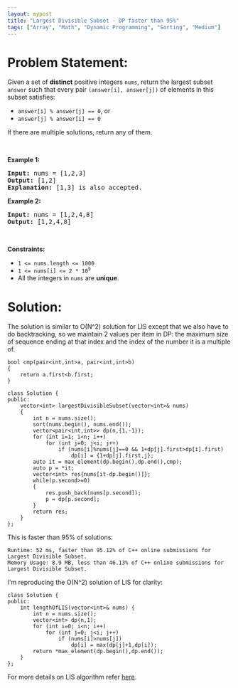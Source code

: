 ```yaml
---
layout: mypost
title: "Largest Divisible Subset - DP faster than 95%"
tags: ["Array", "Math", "Dynamic Programming", "Sorting", "Medium"]
---
```

# Problem Statement:
<p>Given a set of <strong>distinct</strong> positive integers <code>nums</code>, return the largest subset <code>answer</code> such that every pair <code>(answer[i], answer[j])</code> of elements in this subset satisfies:</p>

<ul>
	<li><code>answer[i] % answer[j] == 0</code>, or</li>
	<li><code>answer[j] % answer[i] == 0</code></li>
</ul>

<p>If there are multiple solutions, return any of them.</p>

<p>&nbsp;</p>
<p><strong class="example">Example 1:</strong></p>

<pre>
<strong>Input:</strong> nums = [1,2,3]
<strong>Output:</strong> [1,2]
<strong>Explanation:</strong> [1,3] is also accepted.
</pre>

<p><strong class="example">Example 2:</strong></p>

<pre>
<strong>Input:</strong> nums = [1,2,4,8]
<strong>Output:</strong> [1,2,4,8]
</pre>

<p>&nbsp;</p>
<p><strong>Constraints:</strong></p>

<ul>
	<li><code>1 &lt;= nums.length &lt;= 1000</code></li>
	<li><code>1 &lt;= nums[i] &lt;= 2 * 10<sup>9</sup></code></li>
	<li>All the integers in <code>nums</code> are <strong>unique</strong>.</li>
</ul>

# Solution:
The solution is similar to O(N^2) solution for LIS except that we also have to do backtracking, so we maintain 2 values per item in DP: the maximum size of sequence ending at that index and the index of the number it is a multiple of.

```
bool cmp(pair<int,int>a, pair<int,int>b)
{
    return a.first<b.first;
}

class Solution {
public:
    vector<int> largestDivisibleSubset(vector<int>& nums) 
    {
        int n = nums.size();
        sort(nums.begin(), nums.end());
        vector<pair<int,int>> dp(n,{1,-1});
        for (int i=1; i<n; i++)            
            for (int j=0; j<i; j++)
                if (nums[i]%nums[j]==0 && 1+dp[j].first>dp[i].first)
                    dp[i] = {1+dp[j].first,j};
        auto it = max_element(dp.begin(),dp.end(),cmp);
        auto p = *it;
        vector<int> res{nums[it-dp.begin()]};
        while(p.second>=0)
        {
            res.push_back(nums[p.second]);
            p = dp[p.second];
        }
        return res;
    }
};
```
This is faster than 95% of solutions:
```
Runtime: 52 ms, faster than 95.12% of C++ online submissions for Largest Divisible Subset.
Memory Usage: 8.9 MB, less than 46.13% of C++ online submissions for Largest Divisible Subset.
```

I'm reproducing the O(N^2) solution of LIS for clarity:
```
class Solution {
public:
    int lengthOfLIS(vector<int>& nums) {
        int n = nums.size();
        vector<int> dp(n,1);
        for (int i=0; i<n; i++)
            for (int j=0; j<i; j++)
                if (nums[i]>nums[j])
                    dp[i] = max(dp[j]+1,dp[i]);
        return *max_element(dp.begin(),dp.end());
    }
};
```

For more details on LIS algorithm refer [here](https://leetcode.com/problems/longest-increasing-subsequence/discuss/2660000/Two-DP-solutions).